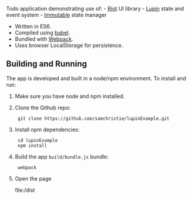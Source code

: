 Todo application demonstrating use of:
	- [Riot](https://muut.com/riotjs/) UI library
	- [Lupin](https://github.com/shader/lupin/) state and event system
	- [Immutable](http://facebook.github.io/immutable-js/) state manager

- Written in ES6.
- Compiled using [babel](http://babeljs.io/).
- Bundled with [Webpack](http://webpack.github.io/).
- Uses browser LocalStorage for persistence.


## Building and Running
The app is developed and built in a node/npm environment. To install
and run:

1. Make sure you have node and npm installed.

2. Clone the Github repo:

        git clone https://github.com/samchristie/lupinExample.git

3. Install npm dependencies:

        cd lupinExample
        npm install

4. Build the app `build/bundle.js` bundle:

        webpack

5. Open the page

	file:<path>/dist

